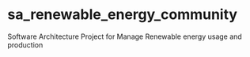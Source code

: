 # sa_renewable_energy_community
Software Architecture Project for Manage Renewable energy usage and production
